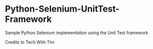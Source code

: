 # Python-Selenium-UnitTest-Framework

Sample Python Selenium implementation using the Unit Test framework

Credits to Tech With Tim